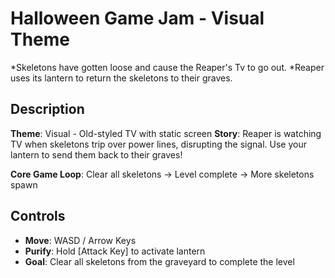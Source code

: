 # Halloween Game Jam - Visual Theme
*Skeletons have gotten loose and cause the Reaper's Tv to go out.
*Reaper uses its lantern to return the skeletons to their graves.

<!-- Add screenshot -->


## Description
**Theme**: Visual - Old-styled TV with static screen
**Story**: Reaper is watching TV when skeletons trip over power lines, disrupting the signal. Use your lantern to send them back to their graves!

**Core Game Loop**: Clear all skeletons → Level complete → More skeletons spawn


## Controls
- **Move**: WASD / Arrow Keys
- **Purify**: Hold [Attack Key] to activate lantern
- **Goal**: Clear all skeletons from the graveyard to complete the level
